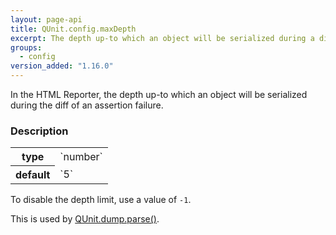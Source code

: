 ```yaml
---
layout: page-api
title: QUnit.config.maxDepth
excerpt: The depth up-to which an object will be serialized during a diff (HTML Reporter).
groups:
  - config
version_added: "1.16.0"
---
```


In the HTML Reporter, the depth up-to which an object will be serialized during the diff of an assertion failure.

### Description

<table>
<tr>
  <th>type</th>
  <td markdown="span">`number`</td>
</tr>
<tr>
  <th>default</th>
  <td markdown="span">`5`</td>
</tr>
</table>

To disable the depth limit, use a value of `-1`.

This is used by [QUnit.dump.parse()](../extension/QUnit.dump.parse.md).
